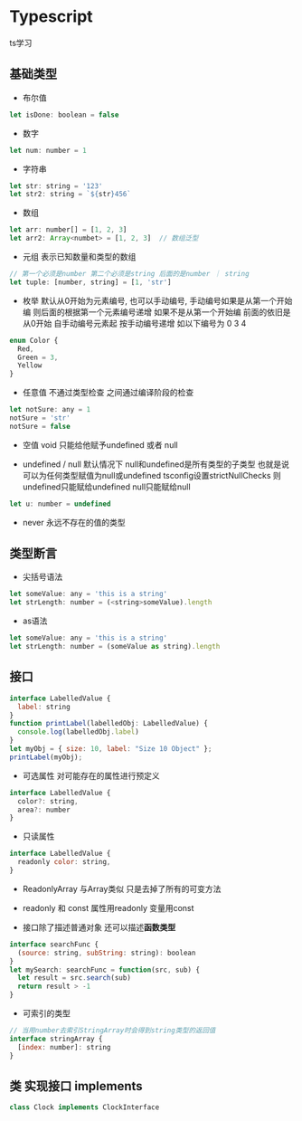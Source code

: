 # Typescript
ts学习

## 基础类型
- 布尔值
```js
let isDone: boolean = false
```

- 数字
```js
let num: number = 1
```

- 字符串
```js
let str: string = '123'
let str2: string = `${str}456`
```

- 数组
```js
let arr: number[] = [1, 2, 3]
let arr2: Array<numbet> = [1, 2, 3]  // 数组泛型
```

- 元组
表示已知数量和类型的数组
```js
// 第一个必须是number 第二个必须是string 后面的是number ｜ string
let tuple: [number, string] = [1, 'str']
```

- 枚举
默认从0开始为元素编号, 也可以手动编号, 手动编号如果是从第一个开始编 则后面的根据第一个元素编号递增 
如果不是从第一个开始编 前面的依旧是从0开始 自手动编号元素起 按手动编号递增
如以下编号为 0 3 4
```js
enum Color {
  Red,
  Green = 3,
  Yellow
}
```

- 任意值
不通过类型检查 之间通过编译阶段的检查
```js
let notSure: any = 1
notSure = 'str'
notSure = false
```

- 空值 void 只能给他赋予undefined 或者 null

- undefined / null
默认情况下 null和undefined是所有类型的子类型 也就是说可以为任何类型赋值为null或undefined
tsconfig设置strictNullChecks 则undefined只能赋给undefined null只能赋给null
```js
let u: number = undefined
```

- never 永远不存在的值的类型


## 类型断言
- 尖括号语法
```js
let someValue: any = 'this is a string'
let strLength: number = (<string>someValue).length
```

- as语法
```js
let someValue: any = 'this is a string'
let strLength: number = (someValue as string).length
```

## 接口
```js
interface LabelledValue {
  label: string
}
function printLabel(labelledObj: LabelledValue) {
  console.log(labelledObj.label)
}
let myObj = { size: 10, label: "Size 10 Object" };
printLabel(myObj);
```

- 可选属性
对可能存在的属性进行预定义
```js
interface LabelledValue {
  color?: string,
  area?: number
}
```

- 只读属性
```js
interface LabelledValue {
  readonly color: string,
}
```

- ReadonlyArray<T> 与Array<T>类似 只是去掉了所有的可变方法
 - readonly 和 const 
    属性用readonly 变量用const

- 接口除了描述普通对象 还可以描述**函数类型**
```js
interface searchFunc {
  (source: string, subString: string): boolean
}
let mySearch: searchFunc = function(src, sub) {
  let result = src.search(sub)
  return result > -1
}
```

- 可索引的类型
```js 
// 当用number去索引StringArray时会得到string类型的返回值
interface stringArray {
  [index: number]: string
}
```

## 类 实现接口 implements
```js
class Clock implements ClockInterface
```